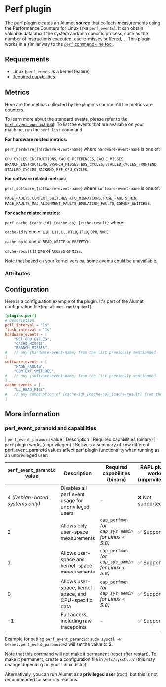 # Perf plugin

The perf plugin creates an Alumet **source** that collects measurements using the Performance Counters for Linux (aka `perf_events`).
It can obtain valuable data about the system and/or a specific process, such as the number of instructions executed, cache-misses suffered, …
This plugin works in a similar way to the [`perf` command-line tool](https://man7.org/linux/man-pages/man1/perf.1.html).

## Requirements

- Linux (`perf_events` is a kernel feature)
- [Required capabilities](#perf_event_paranoid-and-capabilities).

## Metrics

Here are the metrics collected by the plugin's source.
All the metrics are counters.

To learn more about the standard events, please refer to the [`perf_event_open` manual](https://man7.org/linux/man-pages/man2/perf_event_open.2.html).
To list the events that are available on your machine, run the `perf list` command.

**For hardware related metrics:**

`perf_hardware_{hardware-event-name}` where `hardware-event-name` is one of:

`CPU_CYCLES`, `INSTRUCTIONS`, `CACHE_REFERENCES`, `CACHE_MISSES`, `BRANCH_INSTRUCTIONS`, `BRANCH_MISSES`, `BUS_CYCLES`, `STALLED_CYCLES_FRONTEND`, `STALLED_CYCLES_BACKEND`, `REF_CPU_CYCLES`.

**For software related metrics:**

`perf_software_{software-event-name}` where `software-event-name` is one of:

`PAGE_FAULTS`, `CONTEXT_SWITCHES`, `CPU_MIGRATIONS`, `PAGE_FAULTS_MIN`, `PAGE_FAULTS_MAJ`, `ALIGNMENT_FAULTS`, `EMULATION_FAULTS`, `CGROUP_SWITCHES`.

**For cache related metrics:**

`perf_cache_{cache-id}_{cache-op}_{cache-result}` where:

`cache-id` is one of `L1D`, `L1I`, `LL`, `DTLB`, `ITLB`, `BPU`, `NODE`

`cache-op` is one of `READ`, `WRITE` or `PREFETCH`.

`cache-result` is one of `ACCESS` or `MISS`.

Note that based on your kernel version, some events could be unavailable.

### Attributes

## Configuration

Here is a configuration example of the plugin. It's part of the Alumet configuration file (eg: `alumet-config.toml`).

```toml
[plugins.perf]
# Description.
poll_interval = "1s"
flush_interval = "1s"
hardware_events = [
    "REF_CPU_CYCLES",
    "CACHE_MISSES",
    "BRANCH_MISSES",
#   // any {hardware-event-name} from the list previously mentionned
]
software_events = [
    "PAGE_FAULTS",
    "CONTEXT_SWITCHES",
#   // any {software-event-name} from the list previously mentionned
]
cache_events = [
    "LL_READ_MISS",
#   // any combination of {cache-id}_{cache-op}_{cache-result} from the lists previously mentionned
]
```

## More information

### perf_event_paranoid and capabilities

| `perf_event_paranoid` value     | Description                                            | Required capabilities (binary)                       | `perf` plugin works (unprivileged) |
Below is a summary of how different perf_event_paranoid values affect perf plugin functionality when running as an unprivileged user:

| `perf_event_paranoid` value     | Description                                            | Required capabilities (binary)                       | RAPL plugin works (unprivileged) |
| ------------------------------- | ------------------------------------------------------ | ---------------------------------------------------- | -------------------------------- |
| 4 *(Debian-based systems only)* | Disables all perf event usage for unprivileged users   | −                                                    | ❌ Not supported                 |
| 2                               | Allows only user-space measurements                    | `cap_perfmon` *(or `cap_sys_admin` for Linux < 5.8)* | ✅ Supported                     |
| 1                               | Allows user-space and kernel-space measurements        | `cap_perfmon` *(or `cap_sys_admin` for Linux < 5.8)* | ✅ Supported                     |
| 0                               | Allows user-space, kernel-space, and CPU-specific data | `cap_perfmon` *(or `cap_sys_admin` for Linux < 5.8)* | ✅ Supported                     |
| -1                              | Full access, including raw tracepoints                 | −                                                    | ✅ Supported                     |

Example for setting `perf_event_paranoid`: `sudo sysctl -w kernel.perf_event_paranoid=2` will set the value to **2**.

Note that this command will not make it permanent (reset after restart).
To make it permanent, create a configuration file in `/etc/sysctl.d/` (this may change depending on your Linux distro).

Alternatively, you can run Alumet as a **privileged user** (root), but this is not recommended for security reasons.
